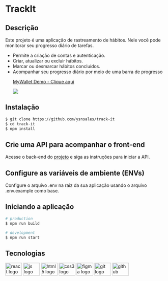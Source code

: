 # TrackIt

## Descrição
Este projeto é uma aplicação de rastreamento de hábitos. Nele você pode monitorar seu progresso diário de tarefas.
- Permite a criação de contas e autenticação.
- Criar, atualizar ou excluir hábitos.
- Marcar ou desmarcar hábitos concluídos.
- Acompanhar seu progresso diário por meio de uma barra de progresso
  <div>
    <a href="https://www.loom.com/share/acbbcc792dc0443bb134af310cee419a">
      <p>MyWallet Demo - Clique aqui</p>
    </a>
    <a href="https://www.loom.com/share/acbbcc792dc0443bb134af310cee419a">
      <img style="max-width:300px;" src="https://cdn.loom.com/sessions/thumbnails/acbbcc792dc0443bb134af310cee419a-with-play.gif">
    </a>
  </div>

## Instalação

```bash
$ git clone https://github.com/ysnsales/track-it
$ cd track-it
$ npm install
```

## Crie uma API para acompanhar o front-end
Acesse o back-end do [projeto](https://github.com/ysnsales/My-Wallet-back) e siga as instruções para iniciar a API.


## Configure as variáveis de ambiente (ENVs)
Configure o arquivo .env na raiz da sua aplicação usando o arquivo .env.example como base.

## Iniciando a aplicação

```bash
# production
$ npm run build

# development
$ npm run start

```

## Tecnologias

<div> 
 <img src="https://cdn.jsdelivr.net/gh/devicons/devicon/icons/react/react-original.svg" height="40" width="52" alt="react logo"  />
  <img src="https://cdn.jsdelivr.net/gh/devicons/devicon/icons/javascript/javascript-original.svg" height="40" width="52" alt="js logo"  />
  <img src="https://cdn.jsdelivr.net/gh/devicons/devicon/icons/html5/html5-original.svg" height="40" width="52" alt="html5 logo"  />
  <img src="https://cdn.jsdelivr.net/gh/devicons/devicon/icons/css3/css3-original.svg" height="40" width="52" alt="css3 logo"  />
  <img src="https://cdn.jsdelivr.net/gh/devicons/devicon/icons/figma/figma-original.svg" height="40" width="52" alt="figma logo"   />        
  <img src="https://cdn.jsdelivr.net/gh/devicons/devicon/icons/git/git-original.svg" height="40" width="52" alt="git logo"  />
  <img src="https://cdn.jsdelivr.net/gh/devicons/devicon/icons/github/github-original.svg" height="40" width="52" alt="github logo" /> 
<div>
<br>
